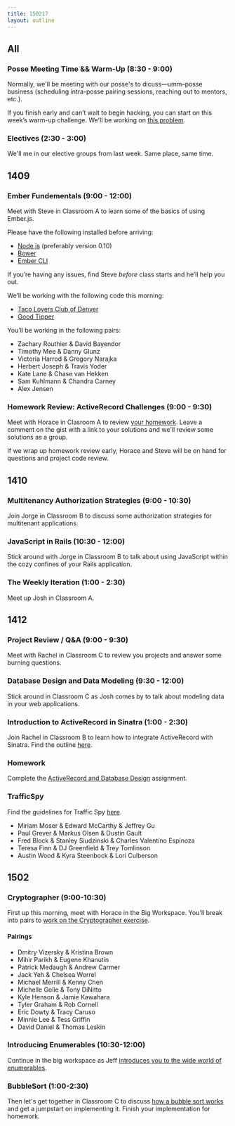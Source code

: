 ```yaml
---
title: 150217
layout: outline
---
```


## All

### Posse Meeting Time && Warm-Up (8:30 - 9:00)

Normally, we'll be meeting with our posse's to dicuss—umm–posse business (scheduling intra-posse pairing sessions, reaching out to mentors, etc.).

If you finish early and can’t wait to begin hacking, you can start on this week’s warm-up challenge. We'll be working on [this problem][wu].

[wu]: http://www.reddit.com/r/dailyprogrammer/comments/2ug3hx/20150202_challenge_200_easy_floodfill/

### Electives (2:30 - 3:00)

We'll me in our elective groups from last week. Same place, same time.

## 1409

### Ember Fundementals (9:00 - 12:00)

Meet with Steve in Classroom A to learn some of the basics of using Ember.js.

Please have the following installed before arriving:

* [Node.js](http://nodejs.org) (preferably version 0.10)
* [Bower](http://bower.io/)
* [Ember CLI](http://ember-cli.com)

If you’re having any issues, find Steve _before_ class starts and he’ll help you out.

We’ll be working with the following code this morning:

* [Taco Lovers Club of Denver](http://jsbin.com/gutiza)
* [Good Tipper](https://github.com/turingschool-examples/good-tipper)

You’ll be working in the following pairs:

* Zachary Routhier & David Bayendor
* Timothy Mee & Danny Glunz
* Victoria Harrod & Gregory Narajka
* Herbert Joseph & Travis Yoder
* Kate Lane & Chase van Hekken
* Sam Kuhlmann & Chandra Carney
* Alex Jensen

### Homework Review: ActiveRecord Challenges (9:00 - 9:30)

Meet with Horace in Clasroom A to review [your homework][hw]. Leave a comment on the gist with a link to your solutions and we'll review some solutions as a group.

If we wrap up homework review early, Horace and Steve will be on hand for questions and project code review.

[hw]: https://gist.github.com/stevekinney/7bd5f77f87be12bd7cc6

## 1410

### Multitenancy Authorization Strategies (9:00 - 10:30)

Join Jorge in Classroom B to discuss some authorization strategies for multitenant applications.

### JavaScript in Rails (10:30 - 12:00)

Stick around with Jorge in Classroom B to talk about using JavaScript within the cozy confines of your Rails application.

### The Weekly Iteration (1:00 - 2:30)

Meet up Josh in Classroom A.

## 1412

### Project Review / Q&A (9:00 - 9:30)

Meet with Rachel in Classroom C to review you projects and answer some burning questions.

### Database Design and Data Modeling (9:30 - 12:00)

Stick around in Classroom C as Josh comes by to talk about modeling data in your web applications.

### Introduction to ActiveRecord in Sinatra (1:00 - 2:30)

Join Rachel in Classroom B to learn how to integrate ActiveRecord with Sinatra. Find the outline [here](https://github.com/turingschool/lesson_plans/blob/master/ruby_02-web_applications_with_ruby/intro_to_active_record_in_sinatra.markdown).

### Homework

Complete the [ActiveRecord and Database Design](https://github.com/turingschool/challenges/blob/master/active_record_and_database_design.markdown) assignment.

### TrafficSpy

Find the guidelines for Traffic Spy [here](http://tutorials.jumpstartlab.com/projects/traffic_spy.html).

* Miriam Moser & Edward McCarthy & Jeffrey Gu
* Paul Grever & Markus Olsen & Dustin Gault
* Fred Block & Stanley Siudzinski & Charles Valentino Espinoza
* Teresa Finn & DJ Greenfield & Trey Tomlinson
* Austin Wood & Kyra Steenbock & Lori Culberson

## 1502

### Cryptographer (9:00-10:30)

First up this morning, meet with Horace in the Big Workspace. You'll break into pairs to [work on the Cryptographer exercise](https://github.com/turingschool/challenges/blob/master/cryptographer.markdown).

#### Pairings

* Dmitry Vizersky & Kristina Brown
* Mihir Parikh & Eugene Khanutin
* Patrick Medaugh & Andrew Carmer
* Jack Yeh & Chelsea Worrel
* Michael Merrill & Kenny Chen
* Michelle Golle & Tony DiNitto
* Kyle Henson & Jamie Kawahara
* Tyler Graham & Rob Cornell
* Eric Dowty & Tracy Caruso
* Minnie Lee & Tess Griffin
* David Daniel & Thomas Leskin

### Introducing Enumerables (10:30-12:00)

Continue in the big workspace as Jeff [introduces you to the wide world of enumerables](https://github.com/turingschool/lesson_plans/blob/master/ruby_01-object_oriented_programming_with_ruby/enumerable_methods.markdown).

### BubbleSort (1:00-2:30)

Then let's get together in Classroom C to discuss [how a bubble sort works](https://github.com/turingschool/challenges/blob/master/bubble_sort.markdown) and get a jumpstart on implementing it. Finish your implementation for homework.
